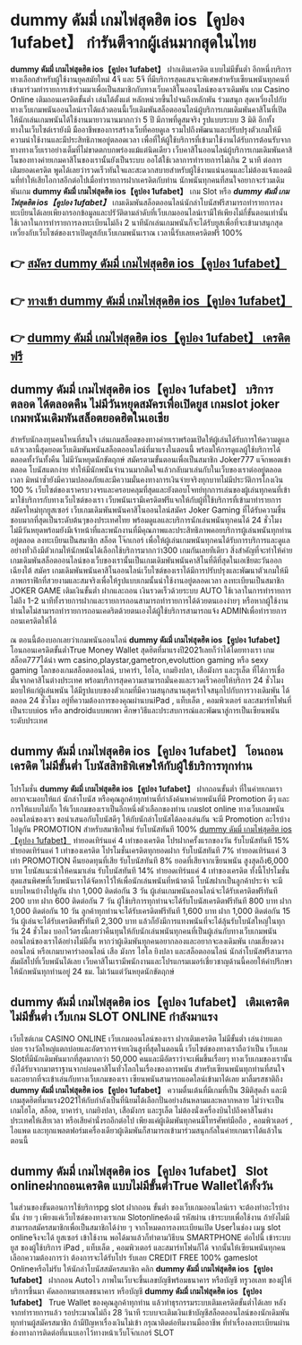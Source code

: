 # dummy ดัมมี่ เกมไพ่สุดฮิต ios【คูปอง 1ufabet】  กำรันตีจากผู้เล่นมากสุดในไทย 

**dummy ดัมมี่ เกมไพ่สุดฮิต ios【คูปอง 1ufabet】** ฝากเติมเครดิต แบบไม่มีขั้นต่ำ  อีกหนึ่งบริการทางเลือกสำหรับผู้ใช้งานยุคสมัยใหม่ 4จี และ 5จี ที่มีบริการสุดแสนจะพิเศษสำหรับเซียนพนันทุกคนที่เข้ามาร่วมทำรายการเข้าร่วมมาเพื่อเป็นสมาชิกกับทางเว็บคาสิโนออนไลน์ของเราเดิมพัน เกม Casino Online เติมถอนเครดิตขั้นต่ำ เล่นได้ตั้งแต่ หลักหน่วยขึ้นไปจนถึงหลักพัน ร่วมสนุก สุดเหวี่ยงไปกับทางเว็บเกมพนันออนไลน์เราได้แล้วตอนนี้เว็บเดิมพันสล็อตออนไลน์ผู้บริการเกมเดิมพันคาสิโนที่เปิดให้นักเล่นเกมพนันได้ใช้งานมายาวนานมากกว่า 5 ปี มีภาพที่ดูสมจริง รูปแบบระบบ 3 มิติ
อีกทั้งทางในเว็บไซต์เรายังมี มืออาชีพของการสร้างเว็บที่คอยดูเล  รวมไปถึงพัฒนาและปรับปรุงตัวเกมให้มีความน่าใช้งานและมีประสิทธิภาพอยู่ตลอดเวลา เพื่อที่ให้ผู้ใช้บริการที่เข้ามาใช้งานได้รับการต้อนรับจากทางทางเว็บเราอย่างเต็มที่ไม่ขาดตกบกพร่องแม้แต่นิดเดียว เว็บคาสิโนออนไลน์ผู้บริการเกมเดิมพันคาสิโนของทางค่ายเกมคาสิโนของเรานั้นยังเป็นระบบ ออโต้ใช้เวลาการทำรายการไม่เกิน 2 นาที ต่อการเติมยอดเครดิต พูดได้เลยว่ารวดเร็วทันใจและสะดวกสบายสำหรับผู้ใช้งานแน่นอนและไม่ต้องแจ้งแอดมินที่ทำให้เสียโอกาสอีกต่อไปเมื่อทำรายการฝากเครดิตกับท่าน
นักพนันทุกคนที่สนใจอยากจะร่วมเดิมพันเกม **dummy ดัมมี่ เกมไพ่สุดฮิต ios【คูปอง 1ufabet】** เกม Slot  หรือ ***dummy ดัมมี่ เกมไพ่สุดฮิต ios【คูปอง 1ufabet】*** เกมเดิมพันสล็อตออนไลน์นักล่าโบนัสฟรีสามารถทำรายการลงทะเบียนได้เลยเพียงกรอกข้อมูลและปรัวัติตามลำดับที่เว็บเกมออนไลน์เรามีให้เพียงไม่กี่ขั้นตอนเท่านั้น ใช้เวลาในการทำรายการลงทะเบียนไม่ถึง 2 นาทีนักเล่นเกมพนันก็จะได้รับยูสเพื่อที่จะเข้ามาสนุกสุดเหวี่ยงกับเว็บไซต์ของเราเปิดยูสกับเว็บเกมพนันเราณ เวลานี้รับเลยเครดิตฟรี 100%

## 👉 [สมัคร dummy ดัมมี่ เกมไพ่สุดฮิต ios【คูปอง 1ufabet】](https://archa888.com/)
## 👉 [ทางเข้า dummy ดัมมี่ เกมไพ่สุดฮิต ios【คูปอง 1ufabet】](https://archa888.com/)
## 👉 [dummy ดัมมี่ เกมไพ่สุดฮิต ios【คูปอง 1ufabet】 เครดิตฟรี](https://archa888.com/)

## dummy ดัมมี่ เกมไพ่สุดฮิต ios【คูปอง 1ufabet】 บริการตลอด ได้ตลอดคืน ไม่มีวันหยุดสมัครเพื่อเปิดยูส เกมslot joker เกมพนันเดิมพันสล็อตยอดฮิตในเอเชีย

สำหรับนักลงทุนคนไหนที่สนใจ เล่นเกมสล็อตของทางค่ายเราพร้อมเปิดให้ผู้เล่นได้รับการให้ความดูแลแล้วเวลานี้สุดยอดเว็บเดิมพันพนันสล็อตออนไลน์ที่มาแรงในตอนนี้ พร้อมให้การดูแลผู้ใช้บริการได้ตลอดทั้งวันทั้งคืน ไม่มีวันหยุดนักขัตฤกษ์ สมัครตามขั้นตอนเพื่อเป็นสมาชิก Joker777 แจ๊กพอตเข้าตลอด โบนัสแตกง่าย ทำให้มีนักพนันจำนวนมากติดใจแล้วกลับมาเล่นกับในเว็บของเราต่ออยู่ตลอดเวลา มิหนำซ้ำยังมีความปลอดภัยและมีความมั่นคงทางการเงินจ่ายจริงทุกบาทไม่มีประวัติการโกงเงิน 100 % เว็บไซต์ของเราครบวงจรและครอบคลุมที่สุดและยังตอบโจทย์ทุกการเล่นของผู้เล่นทุกคนที่เข้ามาใช้บริการกับทางเว็บไซต์ของเรา
เว็บพนันเรามีเครดิตฟรีแจกให้กับผู้ที่ใช้บริการที่เข้ามาทำรายการสมัครใหม่ทุกยูสเซอร์ เว็บเกมเดิมพันพนันคาสิโนออนไลน์สมัคร Joker Gaming ที่ได้รับความชื่นชอบมากที่สุดเป็นระดับต้นๆของประเทศไทย พร้อมดูแลและบริการนักเล่นพนันทุกคนได้ 24 ชั่วโมง ไม่มีวันหยุดพร้อมยังมีเจ้าหน้าที่และพนักงานที่มีคุณภาพและประสิทธิภาพคอยบริการผู้เล่นพนันทุกท่านอยู่ตลอด ลงทะเบียนเป็นสมาชิก สล็อต โจ๊กเกอร์ เพื่อให้ผู้เล่นเกมพนันทุกคนได้รับการบริการและดูแลอย่างทั่วถึงมีตัวเกมให้นักพนันได้เลือกใช้บริการมากกว่า300 เกมกันเลยทีเดียว
สิ่งสำคัญที่จะทำให้ค่ายเกมเดิมพันสล็อตออนไลน์ของเว็บของเรานั้นเป็นเกมเดิมพันพนันคาสิโนที่ดีที่สุดในเอเชียตะวันออกเฉียงใต้ สมัคร  เกมเดิมพันพนันคาสิโนออนไลน์เว็บไซต์ของเราได้มีการปรับปรุงและพัฒนาตัวเกมให้มีภาพกราฟิกที่สวยงามและสมจริงเพื่อให้รูปแบบเกมนั้นน่าใช้งานอยู่ตลอดเวลา ลงทะเบียนเป็นสมาชิก JOKER GAME เติมเงินขั้นต่ำ ฝากและถอน เงินรวดเร็วด้วยระบบ AUTO ใช้เวลาในการทำรายการไม่ถึง 1-2 นาทีทั้งรายการฝากและรายการถอนสามารถทำรายการได้ด้วยตนเองง่ายๆ หรือหากผู้ใช้งานท่านใดไม่สามารถทำรายการถอนเคดริตด้วยตนเองได้ผู้ใช้บริการสามารถแจ้ง ADMINเพื่อทำรายการถอนเครดิตให้ได้

ณ ตอนนี้ต้องบอกเลยว่าเกมพนันออนไลน์ **dummy ดัมมี่ เกมไพ่สุดฮิต ios【คูปอง 1ufabet】** โอนถอนเครดิตขั้นต่ำTrue Money Wallet สุดฮิตที่มาแรงปี2021เลยก็ว่าได้โดยทางเรา เกมสล็อต777ได้นำ  wm casino,playstar,gametron,evoluttion gaming หรือ sexy gaming โลกของเกมสล็อตออนไลน์, บาคาร่า, ไฮโล, เกมยิงปลา, เสือมังกร และรูเล็ต ที่ได้การเชื่อมั่นจากคาสิโนต่างประเทศ พร้อมบริการสุดความสามารถมั่นคงและรวดเร็วคอยให้บริการ 24 ชั่วโมง มอบให้แก่ผู้เล่นพนัน ได้มีรูปแบบของตัวเกมที่มีความสนุกสนานสุดเร้าใจสนุกไปกับการวางเดิมพัน ได้ ตลอด 24 ชั่วโมง อยู่ที่ความต้องการของคุณผ่านบนiPad , แท็บเล็ต , คอมพิวเตอร์ และสมาร์ทโฟนที่เป็นระบบios หรือ androidแบบพกพา ศึกษาวิธีและประสบการณ์และพัฒนาสู่การเป็นเซียนพนันระดับประเทศ

## dummy ดัมมี่ เกมไพ่สุดฮิต ios【คูปอง 1ufabet】 โอนถอนเครดิต ไม่มีขั้นต่ำ โบนัสสิทธิพิเศษให้กับผู้ใช้บริการทุกท่าน

โปรโมชั่น **dummy ดัมมี่ เกมไพ่สุดฮิต ios【คูปอง 1ufabet】** ฝากถอนขั้นต่ำ ที่ในค่ายเกมเราอยากจะมอบให้แก่  นักล่าโบนัส หรือคุณลูกค้าทุกท่านที่กำลังค้นหาค่ายพนันที่มี  Promotion ดีๆ และการให้แบบไม่กั๊ก ให้เว็บเกมของเราเป็นอีกหนึ่งตัวเลือกของท่าน เกมslot online ทางเว็บเกมพนันออนไลน์ของเรา ขอนำเสนอกับโบนัสดีๆ ให้กับนักล่าโบนัสได้ลองเล่นกัน จะมี Promotion อะไรบ้างไปดูกัน
 PROMOTION สำหรับสมาชิกใหม่ รับโบนัสทันที 100% [dummy ดัมมี่ เกมไพ่สุดฮิต ios【คูปอง 1ufabet】](https://archa888.com/) ทำยอดเทิร์นแค่ 4 เท่าของเครดิต
โปรฝากครั้งแรกของวัน รับโบนัสทันที 15% ทำยอดเทิร์นแค่ 1 เท่าของเครดิต
โปรโมชั่นเครดิตทุกยอดฝาก รับโบนัสทันที 7% ทำยอดเทิร์นแค่ 3 เท่า
 PROMOTION คืนยอดทุนที่เสีย รับโบนัสทันที 8% ยอดที่เสียจากเซียนพนัน สูงสุดถึง6,000 บาท
โบนัสแนะนำให้คนมาเล่น รับโบนัสทันที 14% ทำยอดเทิร์นแค่ 4 เท่าของเครดิต
ทั้งนี้โปรโมชั่นสุดแสนพิศษที่เว็บพนันเราได้จัดหาไว้ให้เพื่อนักเล่นพนันที่หน้าตาดี โบนัสฝากเป็นลูกค้าประจำ จะมีแบบไหนบ้างไปดูกัน
ฝาก 1,000 ติดต่อกัน 3 วัน ผู้เล่นเกมพนันออนไลน์จะได้รับเครดิตฟรีทันที 200 บาท
ฝาก 600 ติดต่อกัน 7 วัน ผู้ใช้บริการทุกท่านจะได้รับโบนัสเครดิตฟรีทันที 800 บาท
ฝาก 1,000 ติดต่อกัน 10 วัน ลูกค้าทุกท่านจะได้รับเครดิตฟรีทันที 1,600 บาท
ฝาก 1,000 ติดต่อกัน 15 วัน ผู้เล่นจะได้รับเครดิตฟรีทันที 2,300 บาท
แล้วก็ยังมีการแทงพนันที่จะได้ลุ้นรับโบนัสใหญ่ในทุกวัน 24 ชั่วโมง บอกไว้ตรงนี้เลยว่าคืนทุนให้กับนักเล่นพนันทุกคนที่เป็นผู้เล่นกับทางเว็บเกมพนันออนไลน์ของเราได้อย่างไม่มีอั้น หากว่าผู้เดิมพันทุกคนอยากลองและอยากจะลงเดิมพัน เกมเสี่ยงดวงออนไลน์ หรือเกมบาคาร่าออนไลน์ เสือ มังกร ไฮโล ยิงปลา และสล็อตออนไลน์ นักล่าโบนัสฟรีสามารถสัมผัสไปที่เว็บพนันได้เลย เว็บคาสิโนเรามีพนักงานและโปรแกรมเมอร์เชี่ยวชาญด้านนี้คอยให้คำปรึกษาให้นักพนันทุกท่านอยู่ 24 ชม. ไม่เว้นแต่วันหยุดนักขัตฤกษ์

## dummy ดัมมี่ เกมไพ่สุดฮิต ios【คูปอง 1ufabet】 เติมเครดิตไม่มีขั้นต่ำ  เว็บเกม SLOT ONLINE กำลังมาแรง

เว็บไซต์เกม CASINO ONLINE เว็บเกมออนไลน์ของเรา ฝากเติมเครดิต ไม่มีขั้นต่ำ เล่นง่ายแตกบ่อย รางวัลใหญ่แตกบ่อยและอัตราการจ่ายเงินสูงที่สุดในตอนนี้ เว็บไซต์ของทางเราถือว่าเป็น เว็บเกม Slotที่มีนักเดิมพันมากที่สุดมากกว่า 50,000 คนและมีอัตราว่าจะเพิ่มขึ้นเรื่อยๆ ทางเว็บเกมของเรานั้นยังได้รับจากมาตราฐานจากบ่อนคาสิโนทั่วโลกในเรื่องของการพนัน สำหรับเซียนพนันทุกท่านที่สนใจและอยากที่จะเข้าเล่นกับทางเว็บเกมของเรา เซียนพนันสามารถแอดไลน์เข้ามาได้เลย
	มาลิ้มรสชาติถึง **dummy ดัมมี่ เกมไพ่สุดฮิต ios【คูปอง 1ufabet】** ความตื่นเต้นที่มีเกมที่เป็น 3มิติสุดล้ำ และมีเกมสุดฮิตที่มาแรง2021ให้กับกำลังเป็นที่นิยมได้เลือกปั่นอย่างล้นหลามและหลากหลาย  ไม่ว่าจะเป็นเกมไฮโล, สล็อต, บาคาร่า, เกมยิงปลา, เสือมังกร และรูเล็ต ไม่ต้องนั่งเครื่องบินไปถึงคาสิโนต่างประเทศให้เสียเวลา หรือเสียค่านั่งรถอีกต่อไป เพียงแค่ผู้เดิมพันทุกคนมีโทรศัพท์มือถือ , คอมพิวเตอร์ , ไอแพด และทุกแพลตฟอร์มเครื่องเดียวผู้เดิมพันก็สามารถเข้ามาร่วมสนุกกัลในค่ายเกมเราได้แล้วในตอนนี้

## dummy ดัมมี่ เกมไพ่สุดฮิต ios【คูปอง 1ufabet】 Slot onlineฝากถอนเครดิต แบบไม่มีขั้นต่ำTrue Walletได้ทั้งวัน

ในส่วนของขั้นตอนการใช้บริการpg slot ฝากถอน ขั้นต่ำ ของเว็บเกมออนไลน์เรา จะต้องทำอะไรบ้างนั้น ง่าย ๆ เพียงแค่เว็บไซต์ของทางเราเกม Slotonlineต้องมี รหัสผ่าน เข้าระบบเพื่อใช้งาน ถ้ายังไม่มีสามารถสมัครสมาชิกเพื่อเป็นสมาชิกได้ง่าย ๆ จากโหมดการลงทะเบียนเปิด Userในช่อง เมนู slot onlineจึงจะได้ ยูสเซอร์ เข้าใช้งาน พอได้มาแล้วก็ทำตามวิธีบน SMARTPHONE ต่อไปนี้
เข้าระบบ ยูส  ของผู้ใช้บริการ iPad , แท็บเล็ต , คอมพิวเตอร์ และสมาร์ทโฟนก็ได้
จากนั้นให้เซียนพนันทุกคนเลือกความต้องการว่า ต้องการจะได้รับโปร รับเลย CREDIT FREE 100% gameslot Onlineหรือไม่รับ
ให้นักล่าโบนัสสมัครสมาชิก คลิก **dummy ดัมมี่ เกมไพ่สุดฮิต ios【คูปอง 1ufabet】** ฝากถอน Autoไว ภาพในเว็บจะขึ้นเลขบัญชีพร้อมธนาคาร หรือบัญชี ทรูวอเลท ของผู้ให้บริการขึ้นมา
คัดลอกหมายเลขธนาคาร หรือบัญชี **dummy ดัมมี่ เกมไพ่สุดฮิต ios【คูปอง 1ufabet】** True Wallet ของคุณลูกค้าทุกท่าน แล้วทำธุรกรรมระบบเติมเครดิตขั้นต่ำได้เลย
หลังจากทำรายการแล้ว รอประมาณไม่ถึง 28 วินาที ระบบจะเติมเงินเข้าบัญชีสล็อตออนไลน์ของนักเดิมพันทุกท่านผู้สมัครสมาชิก
ถ้ามีปัญหาเรื่องเงินไม่เข้า กรุณาติดต่อทีมงานมืออาชีพ ที่ทำเรื่องลงทะเบียนผ่านช่องทางการติดต่อที่แนบเอาไว้ทางหน้าเว็บโจ๊กเกอร์ SLOT


